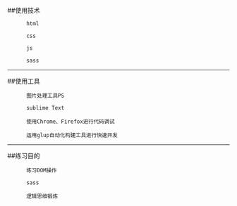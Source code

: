 ##使用技术

          html
          
          css
          
          js
          
          sass
          
----------------------------------------------------------------------
        
##使用工具

          图片处理工具PS

          sublime Text

          使用Chrome、Firefox进行代码调试

          运用glup自动化构建工具进行快速开发

-----------------------------------------------------------------------
        
##练习目的

          练习DOM操作
          
          sass
          
          逻辑思维锻炼
      


